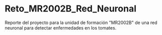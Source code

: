 # Reto_MR2002B_Red_Neuronal
Reporte del proyecto para la unidad de formación "MR2002B" de una red neuronal para detectar enfermedades en los tomates.

